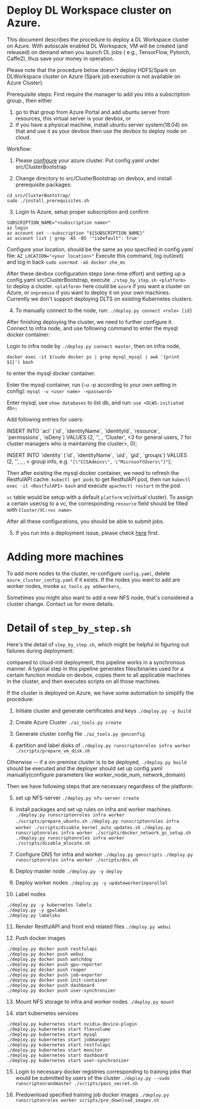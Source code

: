 # Deploy DL Workspace cluster on Azure. 

This document describes the procedure to deploy a DL Workspace cluster on Azure. With autoscale enabled DL Workspace, VM will be created (and released) on demand when you launch DL jobs ( e.g., TensorFlow, Pytorch, Caffe2), thus save your money in operation.

Please note that the procedure below doesn't deploy HDFS/Spark on DLWorkspace cluster on Azure (Spark job execution is not available on Azure Cluster).

Prerequisite steps:
First require the manager to add you into a subscription group., then either 
1. go to that group from Azure Portal and add ubuntu server from resources, this virtual server is your devbox, or 
2. if you have a physical machine, install ubuntu server system(18.04) on that and use it as your devbox
then use the devbox to deploy node on cloud.

Workflow:
1. Please [configure](configure.md) your azure cluster. Put config.yaml under src/ClusterBootstrap

2. Change directory to src/ClusterBootstrap on devbox, and install prerequisite packages:
```
cd src/ClusterBootstrap/ 
sudo ./install_prerequisites.sh
```
3. Login to Azure, setup proper subscription and confirm
```
SUBSCRIPTION_NAME="<subscription name>" 
az login
az account set --subscription "${SUBSCRIPTION_NAME}" 
az account list | grep -A5 -B5 '"isDefault": true'
```
Configure your location, should be the same as you specified in config.yaml file:
```AZ_LOCATION="<your location>"```
Execute this command, log out(exit) and log in back
```sudo usermod -aG docker zhe_ms```

After these devbox configuration steps (one-time effort) and setting up a config.yaml src/ClusterBootstrap, execute
```./step_by_step.sh <platform>```  
to deploy a cluster. `<platform>` here could be `azure` if you want a cluster on Azure, or `onpremise` if you want to deploy it on your own machines. Currently we don't support deploying DLTS on existing Kubernetes clusters.


4.  To manually connect to the node, run:
```./deploy.py connect <role> [id]```

After finishing deploying the cluster, we need to further configure it. 
Connect to infra node, and use following command to enter the mysql docker container:

Login to infra node by `./deploy.py connect master`, then on infra node,

```docker exec -it $(sudo docker ps | grep mysql_mysql | awk '{print $1}') bash```

to enter the mysql docker container.

Enter the mysql container, run (-u -p according to your own setting in config):
`mysql -u <user name> -<password>`

Enter mysql, use `show databases` to list db, and run:
`use <DLWS-initiated db>;`

Add following entries for users:

INSERT INTO \`acl\` (\`id\`, \`identityName\`, \`identityId\`, \`resource\`, \`permissions\`, \`isDeny\`) VALUES (2, '<user account>', <uid>, 'Cluster', <3 for general users, 7 for cluster managers who is maintaining the cluster>, 0);

INSERT INTO \`identity\` (\`id\`, \`identityName\`, \`uid\`, \`gid\`, \`groups\`) VALUES (2, '<user account>', <uid>, <gid>, < group info, e.g. `"[\"CCSAdmins\", \"MicrosoftUsers\"]"`);

Then after existing the mysql docker container, we need to refresh the RestfulAPI cache:
`kubectl get pods` to get RestfulAPI pod, then run
```kubectl exec -it <RestfulAPI> bash```
and execute `apachectl restart` in the pod.

`vc` table would be setup with a default `platform` vc(virtual cluster). To assign a certain user/sg to a vc, the corresponding `resource` field should be filled with `Cluster/VC:<vc name>`

After all these configurations, you should be able to submit jobs.

5. If you run into a deployment issue, please check [here](FAQ.md) first.


# Adding more machines
To add more nodes to the cluster, re-configure `config.yaml`, delete `azure_cluster_config.yaml` if it exists.
If the nodes you want to add are worker nodes, invoke `az_tools.py addworkers`,

Sometimes you might also want to add a new NFS node, that's considered a cluster change. Contact us for more details.

# Detail of `step_by_step.sh`

Here's the detail of `step_by_step.sh`, which might be helpful in figuring out failures during deployment:

compared to cloud-init deployment, this pipeline works in a synchronous manner. A typical step in this pipeline generates files/binaries used for a certain function module on devbox, copies them to all applicable machines in the cluster, and then executes scripts on all those machines.

If the cluster is deployed on Azure, we have some automation to simplify the procedure:

1. Initiate cluster and generate certificates and keys
```./deploy.py -y build```

2. Create Azure Cluster
```./az_tools.py create```

3. Generate cluster config file
```./az_tools.py genconfig```

4. partition and label disks of 
```./deploy.py runscriptonroles infra worker ./scripts/prepare_vm_disk.sh```

Otherwise -- if a on-premise cluster is to be deployed, ```./deploy.py build``` should be executed and the deployer should set up config.yaml manually(configure parameters like worker_node_num, network_domain)

Then we have following steps that are necessary regardless of the platform:

5. set up NFS-server
```./deploy.py nfs-server create```

6. install packages and set up rules on infra and worker machines.
```./deploy.py runscriptonroles infra worker ./scripts/prepare_ubuntu.sh```
```./deploy.py runscriptonroles infra worker ./scripts/disable_kernel_auto_updates.sh```
```./deploy.py runscriptonroles infra worker ./scripts/docker_network_gc_setup.sh```
```./deploy.py runscriptonroles infra worker ./scripts/disable_mlocate.sh```

7. Configure DNS for infra and worker
```./deploy.py genscripts```
```./deploy.py runscriptonroles infra worker ./scripts/dns.sh```

8. Deploy master node 
```./deploy.py -y deploy```

9. Deploy worker nodes
```./deploy.py -y updateworkerinparallel```

10. Label nodes
```
./deploy.py -y kubernetes labels
./deploy.py -y gpulabel
./deploy.py labelsku
```

11. Render RestfulAPI and front end related files
```./deploy.py webui```

12. Push docker images
```
./deploy.py docker push restfulapi
./deploy.py docker push webui
./deploy.py docker push watchdog
./deploy.py docker push gpu-reporter
./deploy.py docker push reaper
./deploy.py docker push job-exporter
./deploy.py docker push init-container
./deploy.py docker push dashboard
./deploy.py docker push user-synchronizer
```

13. Mount NFS storage to infra and worker nodes
```./deploy.py mount```

14. start kubernetes services
```
./deploy.py kubernetes start nvidia-device-plugin
./deploy.py kubernetes start flexvolume
./deploy.py kubernetes start mysql
./deploy.py kubernetes start jobmanager
./deploy.py kubernetes start restfulapi
./deploy.py kubernetes start monitor
./deploy.py kubernetes start dashboard
./deploy.py kubernetes start user-synchronizer
```

15. Login to necessary docker registries corresponding to training jobs that would be submitted by users of the cluster
```./deploy.py --sudo runscriptonrandmaster ./scripts/pass_secret.sh```

16. Predownload specified training job docker images
```./deploy.py runscriptonroles worker scripts/pre_download_images.sh```